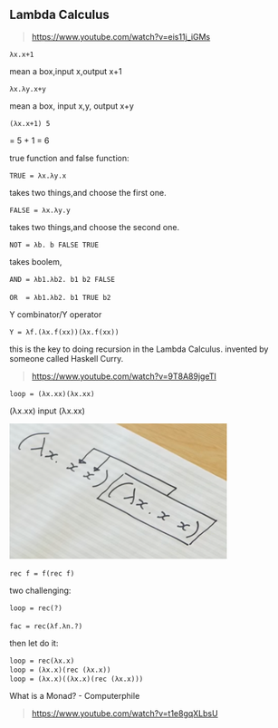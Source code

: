 

## Lambda Calculus

>https://www.youtube.com/watch?v=eis11j_iGMs

	λx.x+1

mean a box,input x,output x+1

	λx.λy.x+y

mean a box, input x,y, output x+y

	(λx.x+1) 5

= 5 + 1 = 6

true function and false function:

	TRUE = λx.λy.x

takes two things,and choose the first one.

	FALSE = λx.λy.y

takes two things,and choose the second one.

	NOT = λb. b FALSE TRUE

takes boolem, 

	AND = λb1.λb2. b1 b2 FALSE

	OR  = λb1.λb2. b1 TRUE b2



Y combinator/Y operator

	Y = λf.(λx.f(xx))(λx.f(xx))

this is the key to doing recursion in the Lambda Calculus.
invented by someone called Haskell Curry.

>https://www.youtube.com/watch?v=9T8A89jgeTI

	loop = (λx.xx)(λx.xx)

(λx.xx) input (λx.xx)

![](pic/loop.png)


	rec f = f(rec f)

two challenging:

	loop = rec(?)

	fac = rec(λf.λn.?)

then let do it:

	loop = rec(λx.x) 
	loop = (λx.x)(rec (λx.x))
	loop = (λx.x)((λx.x)(rec (λx.x)))
<!---
	fac = rec(λf.λn.f(fac))
-->



What is a Monad? - Computerphile
>https://www.youtube.com/watch?v=t1e8gqXLbsU





























